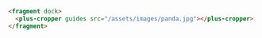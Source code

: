 ```html [template]
<fragment dock>
  <plus-cropper guides src="/assets/images/panda.jpg"></plus-cropper>
</fragment>
```